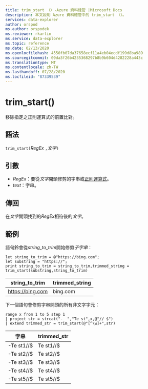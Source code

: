 ```yaml
---
title: trim_start （）-Azure 資料總管 |Microsoft Docs
description: 本文說明 Azure 資料總管中的 trim_start （）。
services: data-explorer
author: orspod
ms.author: orspodek
ms.reviewer: rkarlin
ms.service: data-explorer
ms.topic: reference
ms.date: 02/13/2020
ms.openlocfilehash: 4550fb07da37658ecf11a4eb04ecdf199d8ba989
ms.sourcegitcommit: 09da3f26b4235368297b8b9b604d4282228a443c
ms.translationtype: MT
ms.contentlocale: zh-TW
ms.lasthandoff: 07/28/2020
ms.locfileid: "87339539"
---
```

# <a name="trim_start"></a>trim_start()

移除指定之正則運算式的前置比對。

## <a name="syntax"></a>語法

`trim_start(`*RegEx* `,`*文字*`)`

## <a name="arguments"></a>引數

* *RegEx*：要從*文字*開頭修剪的字串或[正則運算式](re2.md)。  
* *text*：字串。

## <a name="returns"></a>傳回

在*文字*開頭找到的*RegEx*相符後的*文字*。

## <a name="example"></a>範例

語句鈴會從*string_to_trim*開始修剪*子字串*：

```kusto
let string_to_trim = @"https://bing.com";
let substring = "https://";
print string_to_trim = string_to_trim,trimmed_string = trim_start(substring,string_to_trim)
```

|string_to_trim|trimmed_string|
|---|---|
|https://bing.com|bing.com|

下一個語句會修剪字串開頭的所有非文字字元：

```kusto
range x from 1 to 5 step 1
| project str = strcat("-  ","Te st",x,@"// $")
| extend trimmed_str = trim_start(@"[^\w]+",str)
```

|字串|trimmed_str|
|---|---|
|-Te st1//$|Te st1//$|
|-Te st2//$|Te st2//$|
|-Te st3//$|Te st3//$|
|-Te st4//$|Te st4//$|
|-Te st5//$|Te st5//$|

 